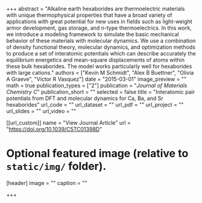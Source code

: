 +++
abstract = "Alkaline earth hexaborides are thermoelectric materials with unique thermophysical properties that have a broad variety of applications with great potential for new uses in fields such as light-weight armor development, gas storage, and n-type thermoelectrics. In this work, we introduce a modeling framework to simulate the basic mechanical behavior of these materials with molecular dynamics. We use a combination of density functional theory, molecular dynamics, and optimization methods to produce a set of interatomic potentials which can describe accurately the equilibrium energetics and mean-square displacements of atoms within these bulk hexaborides. The model works particularly well for hexaborides with large cations."
authors = ["Kevin M Schmidt", "Alex B Buettner", "Olivia A Graeve", "Victor R Vasquez"]
date = "2015-03-01"
image_preview = ""
math = true
publication_types = ["2"]
publication = "*Journal of Materials Chemistry C*"
publication_short = ""
selected = false
title = "Interatomic pair potentials from DFT and molecular dynamics for Ca, Ba, and Sr hexaborides"
url_code = ""
url_dataset = ""
url_pdf = ""
url_project = ""
url_slides = ""
url_video = ""

[[url_custom]]
name = "View Journal Article"
url = "https://doi.org/10.1039/C5TC01398D"

# Optional featured image (relative to `static/img/` folder).
[header]
image = ""
caption = ""

+++

